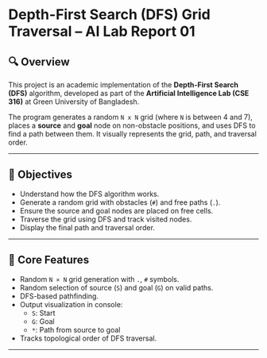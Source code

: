 # Depth-First Search (DFS) Grid Traversal – AI Lab Report 01

## 🔍 Overview

This project is an academic implementation of the **Depth-First Search (DFS)** algorithm, developed as part of the **Artificial Intelligence Lab (CSE 316)** at Green University of Bangladesh.

The program generates a random `N x N` grid (where `N` is between 4 and 7), places a **source** and **goal** node on non-obstacle positions, and uses DFS to find a path between them. It visually represents the grid, path, and traversal order.

---

## 🎯 Objectives

- Understand how the DFS algorithm works.
- Generate a random grid with obstacles (`#`) and free paths (`.`).
- Ensure the source and goal nodes are placed on free cells.
- Traverse the grid using DFS and track visited nodes.
- Display the final path and traversal order.

---

## 🧠 Core Features

- Random `N × N` grid generation with `.`, `#` symbols.
- Random selection of source (`S`) and goal (`G`) on valid paths.
- DFS-based pathfinding.
- Output visualization in console:
  - `S`: Start
  - `G`: Goal
  - `*`: Path from source to goal
- Tracks topological order of DFS traversal.

---





